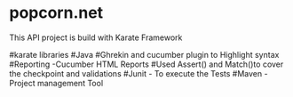 # popcorn.net

This API project is build with Karate Framework

#karate libraries 
#Java
#Ghrekin and cucumber plugin to Highlight syntax
#Reporting -Cucumber HTML Reports
#Used Assert() and Match()to cover the checkpoint and validations
#Junit - To execute the Tests
#Maven -Project management Tool
